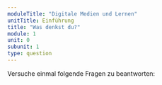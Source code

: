 ```yaml
---
moduleTitle: "Digitale Medien und Lernen"
unitTitle: Einführung
title: "Was denkst du?"
module: 1
unit: 0
subunit: 1
type: question
---
```


Versuche einmal folgende Fragen zu beantworten: 

<quiz question="Sind digitale Medien in der Regel schädlich für Lernen?"></quiz>

